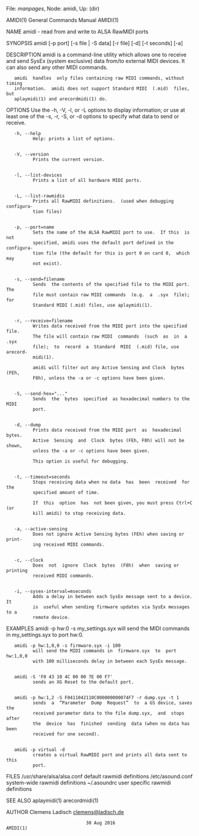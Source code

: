 File: *manpages*,  Node: amidi,  Up: (dir)

AMIDI(1)                    General Commands Manual                   AMIDI(1)



NAME
       amidi - read from and write to ALSA RawMIDI ports


SYNOPSIS
       amidi [-p port] [-s file | -S data] [-r file] [-d] [-t seconds] [-a]


DESCRIPTION
       amidi  is  a  command-line utility which allows one to receive and send
       SysEx (system exclusive) data from/to external MIDI  devices.   It  can
       also send any other MIDI commands.

       amidi  handles  only files containing raw MIDI commands, without timing
       information.  amidi does not support Standard MIDI  (.mid)  files,  but
       aplaymidi(1) and arecordmidi(1) do.


OPTIONS
       Use  the  -h,  -V,  -l, or -L options to display information; or use at
       least one of the -s, -r, -S, or -d options to specify what data to send
       or receive.


       -h, --help
              Help: prints a list of options.


       -V, --version
              Prints the current version.


       -l, --list-devices
              Prints a list of all hardware MIDI ports.


       -L, --list-rawmidis
              Prints all RawMIDI definitions.  (used when debugging configura‐
              tion files)


       -p, --port=name
              Sets the name of the ALSA RawMIDI port to use.  If this  is  not
              specified, amidi uses the default port defined in the configura‐
              tion file (the default for this is port 0 on card 0,  which  may
              not exist).


       -s, --send=filename
              Sends  the contents of the specified file to the MIDI port.  The
              file must contain raw MIDI commands  (e.g.  a  .syx  file);  for
              Standard MIDI (.mid) files, use aplaymidi(1).


       -r, --receive=filename
              Writes data received from the MIDI port into the specified file.
              The file will contain raw MIDI  commands  (such  as  in  a  .syx
              file);  to  record  a  Standard  MIDI  (.mid) file, use arecord‐
              midi(1).

              amidi will filter out any Active Sensing and Clock  bytes  (FEh,
              F8h), unless the -a or -c options have been given.


       -S, --send-hex="..."
              Sends  the  bytes  specified  as hexadecimal numbers to the MIDI
              port.


       -d, --dump
              Prints data received from the MIDI port  as  hexadecimal  bytes.
              Active  Sensing  and  Clock  bytes (FEh, F8h) will not be shown,
              unless the -a or -c options have been given.

              This option is useful for debugging.


       -t, --timeout=seconds
              Stops receiving data when no data  has  been  received  for  the
              specified amount of time.

              If  this  option  has  not been given, you must press Ctrl+C (or
              kill amidi) to stop receiving data.


       -a, --active-sensing
              Does not ignore Active Sensing bytes (FEh) when saving or print‐
              ing received MIDI commands.


       -c, --clock
              Does  not  ignore  Clock  bytes  (F8h)  when  saving or printing
              received MIDI commands.


       -i, --sysex-interval=mseconds
              Adds a delay in between each SysEx message sent to a device.  It
              is  useful when sending firmware updates via SysEx messages to a
              remote device.


EXAMPLES
       amidi -p hw:0 -s my_settings.syx
              will send the MIDI commands in my_settings.syx to port hw:0.


       amidi -p hw:1,0,0 -s firmware.syx -i 100
              will send the MIDI commands in  firmware.syx  to  port  hw:1,0,0
              with 100 milliseconds delay in between each SysEx message.


       amidi -S 'F0 43 10 4C 00 00 7E 00 F7'
              sends an XG Reset to the default port.


       amidi -p hw:1,2 -S F0411042110C000000000074F7 -r dump.syx -t 1
              sends  a  “Parameter  Dump  Request”  to  a GS device, saves the
              received parameter data to the file dump.syx,  and  stops  after
              the  device  has  finished  sending  data (when no data has been
              received for one second).


       amidi -p virtual -d
              creates a virtual RawMIDI port and prints all data sent to  this
              port.


FILES
       /usr/share/alsa/alsa.conf default rawmidi definitions
       /etc/asound.conf system-wide rawmidi definitions
       ~/.asoundrc user specific rawmidi definitions


SEE ALSO
       aplaymidi(1)
       arecordmidi(1)


AUTHOR
       Clemens Ladisch <clemens@ladisch.de>



                                  30 Aug 2016                         AMIDI(1)
